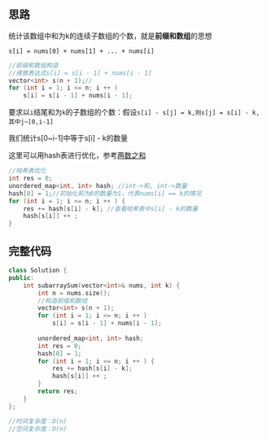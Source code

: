 ## 思路

统计该数组中和为k的连续子数组的个数，就是**前缀和数组**的思想

`s[i] = nums[0] + nums[1] + ... + nums[i]`

```c++
//前缀和数组构造
//递推表达式s[i] = s[i - 1] + nums[i - 1]
vector<int> s(n + 1);//
for (int i = 1; i <= n; i ++ )
    s[i] = s[i - 1] + nums[i - 1];
```



要求以`i`结尾和为`k`的子数组的个数：假设`s[i] - s[j] = k,则s[j] = s[i] - k,其中j~[0,i-1]`

我们统计s[0~i-1]中等于s[i] - k的数量

这里可以用hash表进行优化，参考[两数之和](https://leetcode-cn.com/problems/two-sum/)

```c++
//哈希表优化
int res = 0;
unordered_map<int, int> hash; //int->和, int->数量
hash[0] = 1;//初始化和为0的数量为1，代表nums[i] == k的情况
for (int i = 1; i <= n; i ++ ) {
    res += hash[s[i] - k]; //查看哈希表中s[i] - k的数量
    hash[s[i]] ++ ;
}
```



## 完整代码

```c++
class Solution {
public:
    int subarraySum(vector<int>& nums, int k) {
        int n = nums.size();
        //构造前缀和数组
        vector<int> s(n + 1);
        for (int i = 1; i <= n; i ++ )
            s[i] = s[i - 1] + nums[i - 1];
        
        unordered_map<int, int> hash;
        int res = 0;
        hash[0] = 1;
        for (int i = 1; i <= n; i ++ ) {
            res += hash[s[i] - k];
            hash[s[i]] ++ ;
        }
        return res;
    }
};

//时间复杂度：O(n)
//空间复杂度：O(n)
```

